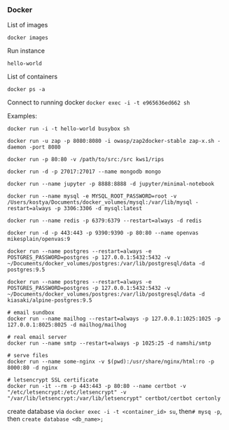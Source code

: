 ### Docker

List of images

`docker images`

Run instance

`hello-world`

List of containers

`docker ps -a`

Connect to running docker
`docker exec -i -t e965636ed662 sh`

Examples:

```
docker run -i -t hello-world busybox sh

docker run -u zap -p 8080:8080 -i owasp/zap2docker-stable zap-x.sh -daemon -port 8080

docker run -p 80:80 -v /path/to/src:/src kws1/rips

docker run -d -p 27017:27017 --name mongodb mongo

docker run --name jupyter -p 8888:8888 -d jupyter/minimal-notebook

docker run --name mysql -e MYSQL_ROOT_PASSWORD=root -v /Users/kostya/Documents/docker_volumes/mysql:/var/lib/mysql -restart=always -p 3306:3306 -d mysql:latest

docker run --name redis -p 6379:6379 --restart=always -d redis

docker run -d -p 443:443 -p 9390:9390 -p 80:80 --name openvas mikesplain/openvas:9

docker run --name postgres --restart=always -e POSTGRES_PASSWORD=postgres -p 127.0.0.1:5432:5432 -v ~/Documents/docker_volumes/postgres:/var/lib/postgresql/data -d postgres:9.5

docker run --name postgres --restart=always -e POSTGRES_PASSWORD=postgres -p 127.0.0.1:5432:5432 -v ~/Documents/docker_volumes/postgres:/var/lib/postgresql/data -d kiasaki/alpine-postgres:9.5

# email sundbox
docker run --name mailhog --restart=always -p 127.0.0.1:1025:1025 -p 127.0.0.1:8025:8025 -d mailhog/mailhog

# real email server
docker run --name smtp --restart=always -p 1025:25 -d namshi/smtp

# serve files
docker run --name some-nginx -v $(pwd):/usr/share/nginx/html:ro -p 8000:80 -d nginx

# letsencrypt SSL certificate
docker run -it --rm -p 443:443 -p 80:80 --name certbot -v "/etc/letsencrypt:/etc/letsencrypt" -v "/var/lib/letsencrypt:/var/lib/letsencrypt" certbot/certbot certonly
```

create database via `docker exec -i -t <container_id> su`, then`# mysq -p`, then `create database <db_name>;`
